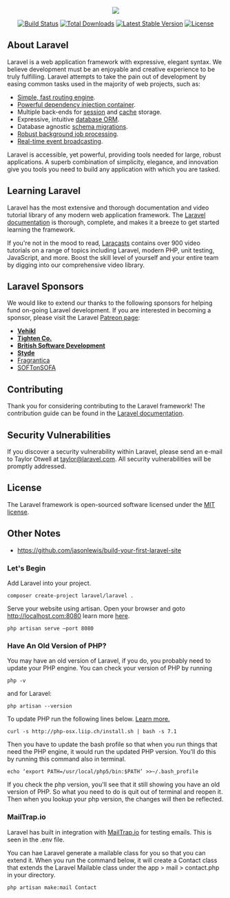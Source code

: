 <p align="center"><img src="https://laravel.com/assets/img/components/logo-laravel.svg"></p>

<p align="center">
<a href="https://travis-ci.org/laravel/framework"><img src="https://travis-ci.org/laravel/framework.svg" alt="Build Status"></a>
<a href="https://packagist.org/packages/laravel/framework"><img src="https://poser.pugx.org/laravel/framework/d/total.svg" alt="Total Downloads"></a>
<a href="https://packagist.org/packages/laravel/framework"><img src="https://poser.pugx.org/laravel/framework/v/stable.svg" alt="Latest Stable Version"></a>
<a href="https://packagist.org/packages/laravel/framework"><img src="https://poser.pugx.org/laravel/framework/license.svg" alt="License"></a>
</p>

## About Laravel

Laravel is a web application framework with expressive, elegant syntax. We believe development must be an enjoyable and creative experience to be truly fulfilling. Laravel attempts to take the pain out of development by easing common tasks used in the majority of web projects, such as:

- [Simple, fast routing engine](https://laravel.com/docs/routing).
- [Powerful dependency injection container](https://laravel.com/docs/container).
- Multiple back-ends for [session](https://laravel.com/docs/session) and [cache](https://laravel.com/docs/cache) storage.
- Expressive, intuitive [database ORM](https://laravel.com/docs/eloquent).
- Database agnostic [schema migrations](https://laravel.com/docs/migrations).
- [Robust background job processing](https://laravel.com/docs/queues).
- [Real-time event broadcasting](https://laravel.com/docs/broadcasting).

Laravel is accessible, yet powerful, providing tools needed for large, robust applications. A superb combination of simplicity, elegance, and innovation give you tools you need to build any application with which you are tasked.

## Learning Laravel

Laravel has the most extensive and thorough documentation and video tutorial library of any modern web application framework. The [Laravel documentation](https://laravel.com/docs) is thorough, complete, and makes it a breeze to get started learning the framework.

If you're not in the mood to read, [Laracasts](https://laracasts.com) contains over 900 video tutorials on a range of topics including Laravel, modern PHP, unit testing, JavaScript, and more. Boost the skill level of yourself and your entire team by digging into our comprehensive video library.

## Laravel Sponsors

We would like to extend our thanks to the following sponsors for helping fund on-going Laravel development. If you are interested in becoming a sponsor, please visit the Laravel [Patreon page](http://patreon.com/taylorotwell):

- **[Vehikl](http://vehikl.com)**
- **[Tighten Co.](https://tighten.co)**
- **[British Software Development](https://www.britishsoftware.co)**
- **[Styde](https://styde.net)**
- [Fragrantica](https://www.fragrantica.com)
- [SOFTonSOFA](https://softonsofa.com/)

## Contributing

Thank you for considering contributing to the Laravel framework! The contribution guide can be found in the [Laravel documentation](http://laravel.com/docs/contributions).

## Security Vulnerabilities

If you discover a security vulnerability within Laravel, please send an e-mail to Taylor Otwell at taylor@laravel.com. All security vulnerabilities will be promptly addressed.

## License

The Laravel framework is open-sourced software licensed under the [MIT license](http://opensource.org/licenses/MIT).

## Other Notes
* https://github.com/jasonlewis/build-your-first-laravel-site

### Let's Begin
Add Laravel into your project.
```
composer create-project laravel/laravel .
```

Serve your website using artisan.  Open your browser and goto http://localhost.com:8080 learn more [here](https://laravel.com/docs/4.2/artisan).
```
php artisan serve —port 8080
```

### Have An Old Version of PHP?
You may have an old version of Laravel, if you do, you probably need to update your PHP engine.  You can check your version of PHP by running
```
php -v
```
and for Laravel:
```
php artisan --version
```
To update PHP run the following lines below.  [Learn more.](https://jason.pureconcepts.net/2016/09/upgrade-php-mac-os-x)
```
curl -s http://php-osx.liip.ch/install.sh | bash -s 7.1
```
Then you have to update the bash profile so that when you run things that need the PHP engine, it would run the updated PHP version.  You'll do this by running this command also in terminal.
```
echo ‘export PATH=/usr/local/php5/bin:$PATH’ >>~/.bash_profile
```
If you check the php version, you'll see that it still showing you have an old version of PHP.  So what you need to do is quit out of terminal and reopen it.  Then when you lookup your php version, the changes will then be reflected.

### MailTrap.io
Laravel has built in integration with [MailTrap.io](https://mailtrap.io/) for testing emails.  This is seen in the .env file.

You can hae Laravel generate a mailable class for you so that you can extend it.  When you run the command below, it will create a Contact class that extends the Laravel Mailable class under the app > mail > contact.php in your directory.
```
php artisan make:mail Contact
```

